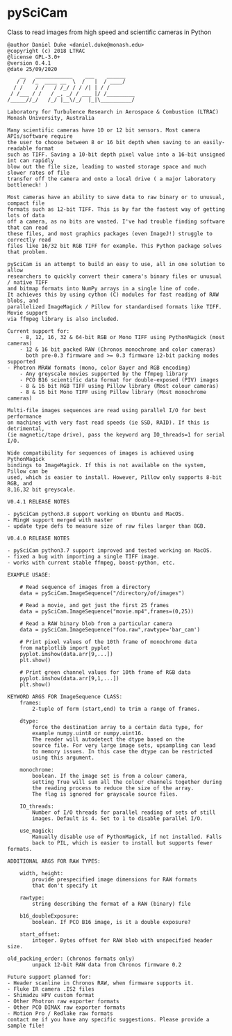 # pySciCam
Class to read images from high speed and scientific cameras in Python
    
    @author Daniel Duke <daniel.duke@monash.edu>
    @copyright (c) 2018 LTRAC
    @license GPL-3.0+
    @version 0.4.1
    @date 25/09/2020
        __   ____________    ___    ______    
       / /  /_  ____ __  \  /   |  / ____/    
      / /    / /   / /_/ / / /| | / /         
     / /___ / /   / _, _/ / ___ |/ /_________ 
    /_____//_/   /_/ |__\/_/  |_|\__________/ 

    Laboratory for Turbulence Research in Aerospace & Combustion (LTRAC)
    Monash University, Australia

    Many scientific cameras have 10 or 12 bit sensors. Most camera APIs/software require
    the user to choose between 8 or 16 bit depth when saving to an easily-readable format
    such as TIFF. Saving a 10-bit depth pixel value into a 16-bit unsigned int can rapidly
    blow out the file size, leading to wasted storage space and much slower rates of file
    transfer off the camera and onto a local drive ( a major laboratory bottleneck! )  

    Most cameras have an ability to save data to raw binary or to unusual, compact file
    formats such as 12-bit TIFF. This is by far the fastest way of getting lots of data
    off a camera, as no bits are wasted. I've had trouble finding software that can read 
    these files, and most graphics packages (even ImageJ!) struggle to correctly read
    files like 16/32 bit RGB TIFF for example. This Python package solves that problem.
    
    pySciCam is an attempt to build an easy to use, all in one solution to allow
    researchers to quickly convert their camera's binary files or unusual / native TIFF
    and bitmap formats into NumPy arrays in a single line of code.
    It achieves this by using cython (C) modules for fast reading of RAW blobs, and
    parallelized ImageMagick / Pillow for standardised formats like TIFF. Movie support
    via ffmpeg library is also included.
    
    Current support for:
        - 8, 12, 16, 32 & 64-bit RGB or Mono TIFF using PythonMagick (most cameras)
        - 12 & 16 bit packed RAW (Chronos monochrome and color cameras)
          both pre-0.3 firmware and >= 0.3 firmware 12-bit packing modes supported
	- Photron MRAW formats (mono, color Bayer and RGB encoding)
        - Any greyscale movies supported by the ffmpeg library
        - PCO B16 scientific data format for double-exposed (PIV) images
        - 8 & 16 bit RGB TIFF using Pillow library (Most colour cameras)
        - 8 & 16 bit Mono TIFF using Pillow library (Most monochrome cameras)
    
    Multi-file images sequences are read using parallel I/O for best performance
    on machines with very fast read speeds (ie SSD, RAID). If this is detrimental,
    (ie magnetic/tape drive), pass the keyword arg IO_threads=1 for serial I/O.
    
    Wide compatibility for sequences of images is achieved using PythonMagick
    bindings to ImageMagick. If this is not available on the system, Pillow can be
    used, which is easier to install. However, Pillow only supports 8-bit RGB, and
    8,16,32 bit greyscale.

    V0.4.1 RELEASE NOTES

    - pySciCam python3.8 support working on Ubuntu and MacOS.
    - MingW support merged with master
    - update type defs to measure size of raw files larger than 8GB.

    V0.4.0 RELEASE NOTES

    - pySciCam python3.7 support improved and tested working on MacOS.
    - fixed a bug with importing a single TIFF image.
    - works with current stable ffmpeg, boost-python, etc.
    
    EXAMPLE USAGE:
    
        # Read sequence of images from a directory
        data = pySciCam.ImageSequence("/directory/of/images")
        
        # Read a movie, and get just the first 25 frames
        data = pySciCam.ImageSequence("movie.mp4",frames=(0,25))
        
        # Read a RAW binary blob from a particular camera
        data = pySciCam.ImageSequence("foo.raw",rawtype='bar_cam')
        
        # Print pixel values of the 10th frame of monochrome data
        from matplotlib import pyplot
        pyplot.imshow(data.arr[9,...])
        plt.show()
        
        # Print green channel values for 10th frame of RGB data
        pyplot.imshow(data.arr[9,1,...])
        plt.show()
        
    KEYWORD ARGS FOR ImageSequence CLASS:
        frames:
            2-tuple of form (start,end) to trim a range of frames.
        
        dtype:
            force the destination array to a certain data type, for
            example numpy.uint8 or numpy.uint16.
            The reader will autodetect the dtype based on the
            source file. For very large image sets, upsampling can lead
            to memory issues. In this case the dtype can be restricted
            using this argument.
        
        monochrome:
            boolean. If the image set is from a colour camera,
            setting True will sum all the colour channels together during
            the reading process to reduce the size of the array.
            The flag is ignored for grayscale source files.

        IO_threads:
            Number of I/O threads for parallel reading of sets of still
            images. Default is 4. Set to 1 to disable parallel I/O.
            
        use_magick:
            Manually disable use of PythonMagick, if not installed. Falls
            back to PIL, which is easier to install but supports fewer formats.
            
    ADDITIONAL ARGS FOR RAW TYPES:
    
        width, height:
            provide prespecified image dimensions for RAW formats
            that don't specify it
            
        rawtype:
            string describing the format of a RAW (binary) file
            
        b16_doubleExposure:
            boolean. If PCO B16 image, is it a double exposure?
            
        start_offset:
            integer. Bytes offset for RAW blob with unspecified header size.

	old_packing_order: (chronos formats only)
            unpack 12-bit RAW data from Chronos firmware 0.2
    
    Future support planned for:
    - Header scanline in Chronos RAW, when firmware supports it.
    - Fluke IR camera .IS2 files
    - Shimadzu HPV custom format
    - Other Photron raw exporter formats
    - Other PCO DIMAX raw exporter formats
    - Motion Pro / Redlake raw formats
    contact me if you have any specific suggestions. Please provide a sample file!

    
